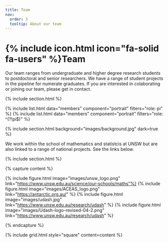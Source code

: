 ```yaml
---
title: Team
nav:
  order: 3
  tooltip: About our team
---
```


# {% include icon.html icon="fa-solid fa-users" %}Team

Our team ranges from undergraduate and higher degree research students to postdoctoral and senior researchers. We have a range of student projects in the pipeline for numerate graduates. If you are interested in colaborating or joining our team, please get in contact. 

{% include section.html %}

{% include list.html data="members" component="portrait" filters="role: pi" %}
{% include list.html data="members" component="portrait" filters="role: ^(?!pi$)" %}

{% include section.html background="images/background.jpg" dark=true %}

We work within the school of mathematics and statistcis at UNSW but are also linked to a range of national projects. See the links below.

{% include section.html %}

{% capture content %}

{% include figure.html image="images/unsw_logo.png" link="https://www.unsw.edu.au/science/our-schools/maths"%}
{% include figure.html image="images/ACEAS_logo.png" link="https://antarctic.org.au/" %}
{% include figure.html image="images/udash.jpg" link="https://www.unsw.edu.au/research/udash" %}
{% include figure.html image="images/Udash-logo-revised-04-2.png" link="https://www.unsw.edu.au/research/udash" %}

{% endcapture %}

{% include grid.html style="square" content=content %}
